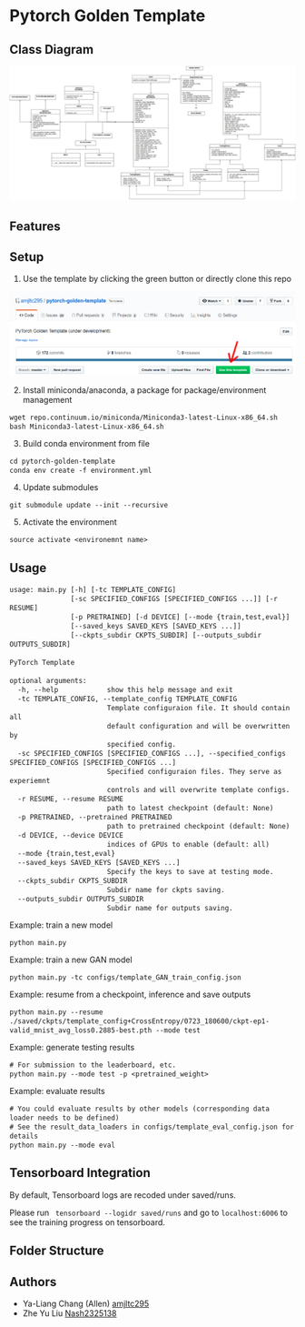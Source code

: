 # Pytorch Golden Template

## Class Diagram
<img src='./doc/PytorchTemplate-initialDesgin.png'>

## Features

## Setup

1. Use the template by clicking the green button or directly clone this repo
<img src='./doc/UseThisTemplate.png'>

2. Install miniconda/anaconda, a package for  package/environment management
```
wget repo.continuum.io/miniconda/Miniconda3-latest-Linux-x86_64.sh
bash Miniconda3-latest-Linux-x86_64.sh
```

3. Build conda environment from file
```
cd pytorch-golden-template
conda env create -f environment.yml
```

4. Update submodules
```
git submodule update --init --recursive
```

5. Activate the environment
```
source activate <environemnt name>
```

## Usage

```
usage: main.py [-h] [-tc TEMPLATE_CONFIG]
               [-sc SPECIFIED_CONFIGS [SPECIFIED_CONFIGS ...]] [-r RESUME]
               [-p PRETRAINED] [-d DEVICE] [--mode {train,test,eval}]
               [--saved_keys SAVED_KEYS [SAVED_KEYS ...]]
               [--ckpts_subdir CKPTS_SUBDIR] [--outputs_subdir OUTPUTS_SUBDIR]

PyTorch Template

optional arguments:
  -h, --help            show this help message and exit
  -tc TEMPLATE_CONFIG, --template_config TEMPLATE_CONFIG
                        Template configuraion file. It should contain all
                        default configuration and will be overwritten by
                        specified config.
  -sc SPECIFIED_CONFIGS [SPECIFIED_CONFIGS ...], --specified_configs SPECIFIED_CONFIGS [SPECIFIED_CONFIGS ...]
                        Specified configuraion files. They serve as experiemnt
                        controls and will overwrite template configs.
  -r RESUME, --resume RESUME
                        path to latest checkpoint (default: None)
  -p PRETRAINED, --pretrained PRETRAINED
                        path to pretrained checkpoint (default: None)
  -d DEVICE, --device DEVICE
                        indices of GPUs to enable (default: all)
  --mode {train,test,eval}
  --saved_keys SAVED_KEYS [SAVED_KEYS ...]
                        Specify the keys to save at testing mode.
  --ckpts_subdir CKPTS_SUBDIR
                        Subdir name for ckpts saving.
  --outputs_subdir OUTPUTS_SUBDIR
                        Subdir name for outputs saving.

```

Example: train a new model
```
python main.py
```

Example: train a new GAN model
```
python main.py -tc configs/template_GAN_train_config.json
```

Example: resume from a checkpoint, inference and save outputs
```
python main.py --resume ./saved/ckpts/template_config+CrossEntropy/0723_180600/ckpt-ep1-valid_mnist_avg_loss0.2885-best.pth --mode test
```

Example: generate testing results
```
# For submission to the leaderboard, etc.
python main.py --mode test -p <pretrained_weight>
```

Example: evaluate results
```
# You could evaluate results by other models (corresponding data loader needs to be defined)
# See the result_data_loaders in configs/template_eval_config.json for details
python main.py --mode eval
```

## Tensorboard Integration
By default, Tensorboard logs are recoded under saved/runs.

Please run ``` tensorboard --logidr saved/runs``` and go to `localhost:6006` to see the training progress on tensorboard.

## Folder Structure

## Authors
* Ya-Liang Chang (Allen) [amjltc295](https://github.com/amjltc295)
* Zhe Yu Liu [Nash2325138](https://github.com/Nash2325138)

